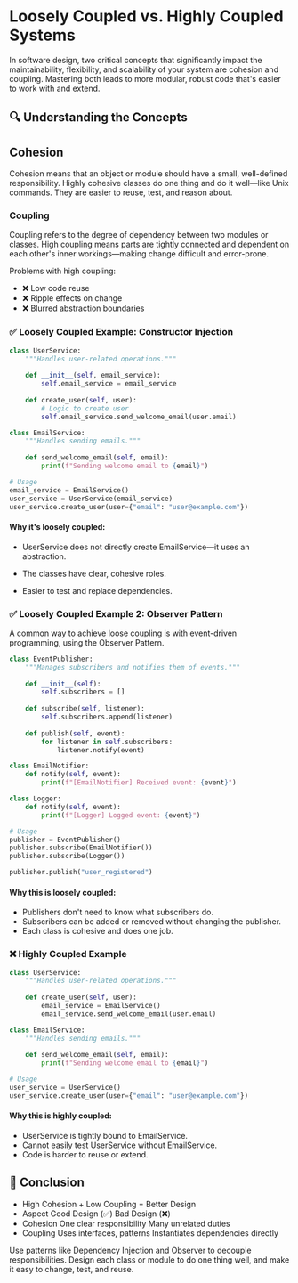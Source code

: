 # Loosely Coupled vs. Highly Coupled Systems

In software design, two critical concepts that significantly impact the maintainability, flexibility, and scalability of your system are cohesion and coupling. Mastering both leads to more modular, robust code that's easier to work with and extend.

## 🔍 Understanding the Concepts

## Cohesion
Cohesion means that an object or module should have a small, well-defined responsibility. Highly cohesive classes do one thing and do it well—like Unix commands. They are easier to reuse, test, and reason about.

### Coupling

Coupling refers to the degree of dependency between two modules or classes. High coupling means parts are tightly connected and dependent on each other's inner workings—making change difficult and error-prone.

Problems with high coupling:
- ❌ Low code reuse
- ❌ Ripple effects on change
- ❌ Blurred abstraction boundaries

### ✅ Loosely Coupled Example: Constructor Injection

```python
class UserService:
    """Handles user-related operations."""
    
    def __init__(self, email_service):
        self.email_service = email_service
    
    def create_user(self, user):
        # Logic to create user
        self.email_service.send_welcome_email(user.email)

class EmailService:
    """Handles sending emails."""
    
    def send_welcome_email(self, email):
        print(f"Sending welcome email to {email}")

# Usage
email_service = EmailService()
user_service = UserService(email_service)
user_service.create_user(user={"email": "user@example.com"})
```
#### Why it's loosely coupled:

- UserService does not directly create EmailService—it uses an abstraction.

- The classes have clear, cohesive roles.

- Easier to test and replace dependencies.

### ✅ Loosely Coupled Example 2: Observer Pattern

A common way to achieve loose coupling is with event-driven programming, using the Observer Pattern.

```python
class EventPublisher:
    """Manages subscribers and notifies them of events."""
    
    def __init__(self):
        self.subscribers = []
    
    def subscribe(self, listener):
        self.subscribers.append(listener)
    
    def publish(self, event):
        for listener in self.subscribers:
            listener.notify(event)

class EmailNotifier:
    def notify(self, event):
        print(f"[EmailNotifier] Received event: {event}")

class Logger:
    def notify(self, event):
        print(f"[Logger] Logged event: {event}")

# Usage
publisher = EventPublisher()
publisher.subscribe(EmailNotifier())
publisher.subscribe(Logger())

publisher.publish("user_registered")
```
#### Why this is loosely coupled:
 
 - Publishers don't need to know what subscribers do.
 - Subscribers can be added or removed without changing the publisher.
 - Each class is cohesive and does one job.

### ❌ Highly Coupled Example

```python 
class UserService:
    """Handles user-related operations."""
    
    def create_user(self, user):
        email_service = EmailService()
        email_service.send_welcome_email(user.email)

class EmailService:
    """Handles sending emails."""
    
    def send_welcome_email(self, email):
        print(f"Sending welcome email to {email}")

# Usage
user_service = UserService()
user_service.create_user(user={"email": "user@example.com"})
```
#### Why this is highly coupled:

- UserService is tightly bound to EmailService.
- Cannot easily test UserService without EmailService.
- Code is harder to reuse or extend.

## 🎯 Conclusion
- High Cohesion + Low Coupling = Better Design
- Aspect	Good Design (✅)	Bad Design (❌)
- Cohesion	One clear responsibility	Many unrelated duties
- Coupling	Uses interfaces, patterns	Instantiates dependencies directly

Use patterns like Dependency Injection and Observer to decouple responsibilities. Design each class or module to do one thing well, and make it easy to change, test, and reuse.